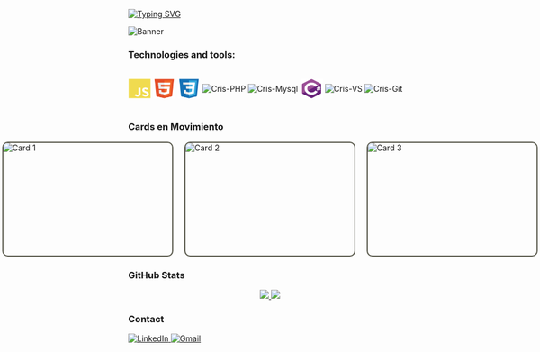 [![Typing SVG](https://readme-typing-svg.demolab.com?font=Cedarville+Cursive&pause=1000&color=5A5A4D&width=435&lines=Hello%2C+my+name+is+Yulianys+Cedeno)](https://git.io/typing-svg)

<img src="https://i.pinimg.com/originals/7f/37/15/7f3715f39f8494fb6f27869fb2037804.gif" alt="Banner" width="100%" height="300">

### Technologies and tools:

<div style="display: inline_block"><br>
  <img align="center" alt="Cris-Js" height="35" width="40" src="https://raw.githubusercontent.com/devicons/devicon/master/icons/javascript/javascript-plain.svg">
  <img align="center" alt="Cris-HTML" height="35" width="40" src="https://raw.githubusercontent.com/devicons/devicon/master/icons/html5/html5-original.svg">
  <img align="center" alt="Cris-CSS" height="35" width="40" src="https://raw.githubusercontent.com/devicons/devicon/master/icons/css3/css3-original.svg">
  <img align="center" alt="Cris-PHP" height="35" width="40" src="https://cdn.jsdelivr.net/gh/devicons/devicon/icons/php/php-plain.svg">
  <img align="center" alt= "Cris-Mysql" height="60" width="40" src="https://cdn.jsdelivr.net/gh/devicons/devicon/icons/mysql/mysql-original-wordmark.svg">       
  <img align="center" alt="Cris-Csharp" height="35" width="40" src="https://raw.githubusercontent.com/devicons/devicon/master/icons/csharp/csharp-original.svg">
  <img align="center" alt="Cris-VS" height="35" width="40" src="https://cdn.jsdelivr.net/gh/devicons/devicon/icons/vscode/vscode-original.svg">
  <img align="center" alt="Cris-Git" height="35" width="40" src="https://cdn.jsdelivr.net/gh/devicons/devicon/icons/git/git-original.svg">
</div><br>

### Cards en Movimiento

<div style="display: flex; justify-content: center; gap: 20px;">
  <img src="https://github.com/yuliglocky/tu-repositorio/blob/main/images/card1.gif?raw=true" alt="Card 1" width="300" height="200" style="border: 2px solid #5A5A4D; border-radius: 10px;">
  <img src="https://github.com/yuliglocky/tu-repositorio/blob/main/images/card2.gif?raw=true" alt="Card 2" width="300" height="200" style="border: 2px solid #5A5A4D; border-radius: 10px;">
  <img src="https://github.com/yuliglocky/tu-repositorio/blob/main/images/card3.gif?raw=true" alt="Card 3" width="300" height="200" style="border: 2px solid #5A5A4D; border-radius: 10px;">
</div>

### GitHub Stats

<div align="center" style="display: flex; justify-content: center;">
  <a href="https://github.com/anacristinaneves">
    <img height="195px" src="https://github-readme-stats.vercel.app/api?username=yuliglocky&show_icons=true&theme=one_dark_pro&include_all_commits=true&count_private=true"/>
    <img height="195px" src="https://github-readme-stats.vercel.app/api/top-langs/?username=yuliglocky&layout=compact&langs_count=7&theme=one_dark_pro"/>
  </a>
</div>
    
### Contact

<div> 
  <a href="https://www.linkedin.com/in/yulianys-cede%C3%B1o-997b87263/" target="_blank">
    <img src="https://img.shields.io/badge/-LinkedIn-%230077B5?style=for-the-badge&logo=linkedin&logoColor=white" alt="LinkedIn"/>
  </a> 
  <a href="mailto:anacristinabezerra.neves@gmail.com">
    <img src="https://img.shields.io/badge/-Gmail-%23333?style=for-the-badge&logo=gmail&logoColor=white" alt="Gmail"/>
  </a>
</div>
